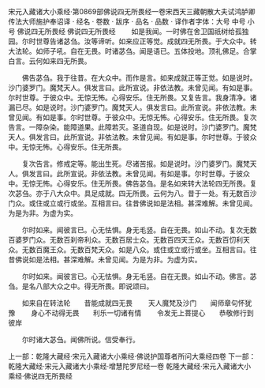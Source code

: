 宋元入藏诸大小乘经·第0869部佛说四无所畏经一卷宋西天三藏朝散大夫试鸿胪卿传法大师施护奉诏译
· 经名 · 卷数 · 跋序
· 品名 · 品数 · 译作者字体：大号 中号 小号
佛说四无所畏经
佛说四无所畏经
　　如是我闻。一时佛在舍卫国祇树给孤独园。尔时世尊告诸苾刍。汝等谛听。如来应正等觉。成就四无所畏。于大众中。转大法轮。如师子吼。自在无畏。时诸苾刍。闻是语已。五体投地。顶礼佛足。合掌白言。云何如来四无所畏。

　　佛告苾刍。我于往昔。在大众中。而作是言。如来成就正等正觉。如是说时。沙门婆罗门。魔梵天人。俱发言曰。此所宣说。非依法教。未曾见闻。有如是事。尔时世尊。于彼众中。无惊无怖。心得安乐。住无所畏。又复告言。我身清净。诸漏已尽。如是说时。沙门婆罗门。魔梵天人。俱发言曰。此所宣说。非依法教。未曾见闻。有如是事。尔时世尊。于彼众中。无惊无怖。心得安乐。住无所畏。复次告言。一障杂染。能障道果。此障若灭。圣道自现。如是说时。沙门婆罗门。魔梵天人。俱发言曰。此所宣说。非依法教。未曾见闻。有如是事。尔时世尊。于彼众中。无惊无怖。心得安乐。住无所畏。

　　复次告言。修戒定等。能出生死。尽诸苦报。如是说时。沙门婆罗门。魔梵天人。俱发言曰。此所宣说。非依法教。未曾见闻。有如是事。尔时世尊。于彼众中。无惊无怖。心得安乐。住无所畏。佛告苾刍。是名如来转大法轮四无所畏。复次苾刍。亦于八大众中。具足成就。四无所畏。云何为八。昔于一处。有无数百沙门众。或住或立或行或坐。互相言曰。往昔佛说如是法相。甚深难解。未曾见闻。为是为非。为虚为实。

　　尔时如来。闻彼言已。心无怯惧。身无毛竖。自在无畏。如山不动。复次无数百婆罗门众。无数百刹帝利众。无数百居士众。无数百四天王众。无数百忉利天众。无数百魔王众。无数百梵天众。如是八众。或住或立或行或坐。互相言曰。往昔佛说如是法相。甚深难解。未曾见闻。为是为非。为虚为实。

　　尔时如来。闻彼言已。心无怯惧。身无毛竖。自在无畏。如山不动。佛言。苾刍。是名八部大众之中。得无所畏。即说颂曰。

　　如来自在转法轮　　昔能成就四无畏
　　天人魔梵及沙门　　闻师章句怀犹豫
　　身心不动得无畏　　利乐一切诸有情
　　令发无上菩提心　　恭敬修行到彼岸

　　尔时诸大苾刍。闻佛所说。信受奉行。

上一部：乾隆大藏经·宋元入藏诸大小乘经·佛说护国尊者所问大乘经四卷
下一部：乾隆大藏经·宋元入藏诸大小乘经·增慧陀罗尼经一卷
乾隆大藏经·宋元入藏诸大小乘经·佛说四无所畏经